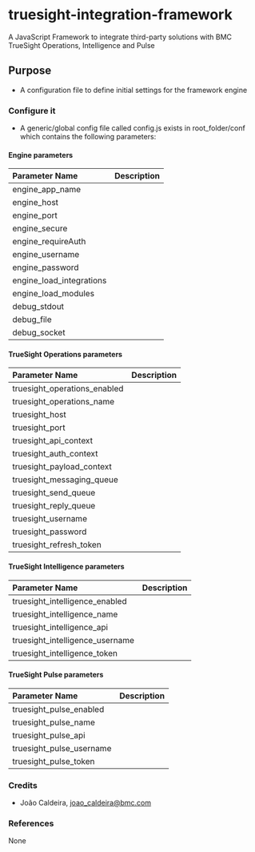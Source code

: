 # truesight-integration-framework
A JavaScript Framework to integrate third-party solutions with BMC TrueSight Operations, Intelligence and Pulse

## Purpose

- A configuration file to define initial settings for the framework engine

### Configure it

- A generic/global config file called config.js exists in root_folder/conf which contains the following parameters:

#### Engine parameters

|Parameter Name           |Description                                         |
|:------------------------|:---------------------------------------------------|		
|engine_app_name          ||
|engine_host              ||
|engine_port              ||
|engine_secure            ||
|engine_requireAuth       ||
|engine_username          ||
|engine_password          ||
|engine_load_integrations ||
|engine_load_modules      ||
|debug_stdout             ||
|debug_file               ||
|debug_socket             ||

#### TrueSight Operations parameters

|Parameter Name               |Description                                         |
|:----------------------------|:---------------------------------------------------|		
|truesight_operations_enabled |													   |
|truesight_operations_name    |													   |
|truesight_host               |													   |
|truesight_port               |													   |
|truesight_api_context        |													   |
|truesight_auth_context       |													   |
|truesight_payload_context    |													   |
|truesight_messaging_queue    |													   |
|truesight_send_queue         |													   |
|truesight_reply_queue        |													   |
|truesight_username           |													   |
|truesight_password           |													   |
|truesight_refresh_token      |													   |
		
		
#### TrueSight Intelligence parameters

|Parameter Name                   |Description                                         |
|:--------------------------------|:---------------------------------------------------|		
|truesight_intelligence_enabled   ||
|truesight_intelligence_name      ||
|truesight_intelligence_api       ||
|truesight_intelligence_username  ||
|truesight_intelligence_token     ||

		
#### TrueSight Pulse parameters

|Parameter Name            |Description                                         |
|:-------------------------|:---------------------------------------------------|		
|truesight_pulse_enabled   ||
|truesight_pulse_name      ||
|truesight_pulse_api       ||
|truesight_pulse_username  ||
|truesight_pulse_token     ||


### Credits
 - João Caldeira, joao_caldeira@bmc.com
 
 
### References

None
